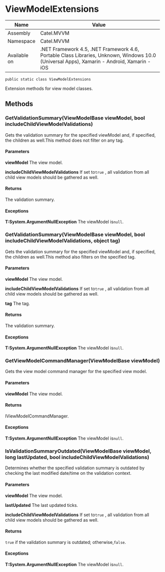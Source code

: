 

# ViewModelExtensions

Name|Value
---|---
Assembly|Catel.MVVM
Namespace|Catel.MVVM
Available on|.NET Framework 4.5, .NET Framework 4.6, Portable Class Libraries, Unknown, Windows 10.0 (Universal Apps), Xamarin - Android, Xamarin - iOS

```
public static class ViewModelExtensions
```

Extension methods for view model classes.



## Methods

### GetValidationSummary(ViewModelBase viewModel, bool includeChildViewModelValidations)

Gets the validation summary for the specified viewModel and, if specified, the children as well.This method does not filter on any tag.

#### Parameters

**viewModel**
The view model.

**includeChildViewModelValidations**
If set to`true` , all validation from all child view models should be gathered as well.

#### Returns

The validation summary.

#### Exceptions

**T:System.ArgumentNullException**
The viewModel is`null`.



### GetValidationSummary(ViewModelBase viewModel, bool includeChildViewModelValidations, object tag)

Gets the validation summary for the specified viewModel and, if specified, the children as well.This method also filters on the specified tag.

#### Parameters

**viewModel**
The view model.

**includeChildViewModelValidations**
If set to`true` , all validation from all child view models should be gathered as well.

**tag**
The tag.

#### Returns

The validation summary.

#### Exceptions

**T:System.ArgumentNullException**
The viewModel is`null`.



### GetViewModelCommandManager(ViewModelBase viewModel)

Gets the view model command manager for the specified view model.

#### Parameters

**viewModel**
The view model.

#### Returns

IViewModelCommandManager.

#### Exceptions

**T:System.ArgumentNullException**
The viewModel is`null`.



### IsValidationSummaryOutdated(ViewModelBase viewModel, long lastUpdated, bool includeChildViewModelValidations)

Determines whether the specified validation summary is outdated by checking the last modified date/time on the validation context.

#### Parameters

**viewModel**
The view model.

**lastUpdated**
The last updated ticks.

**includeChildViewModelValidations**
If set to`true` , all validation from all child view models should be gathered as well.

#### Returns

`true` if the validation summary is outdated; otherwise,`false`.

#### Exceptions

**T:System.ArgumentNullException**
The viewModel is`null`.



